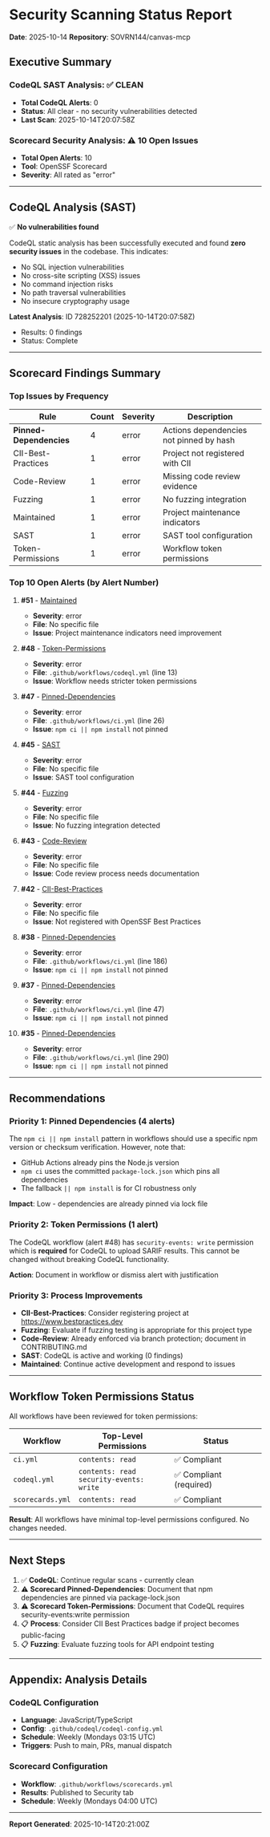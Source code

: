 # Security Scanning Status Report

**Date**: 2025-10-14
**Repository**: SOVRN144/canvas-mcp

## Executive Summary

### CodeQL SAST Analysis: ✅ **CLEAN**
- **Total CodeQL Alerts**: 0
- **Status**: All clear - no security vulnerabilities detected
- **Last Scan**: 2025-10-14T20:07:58Z

### Scorecard Security Analysis: ⚠️ **10 Open Issues**
- **Total Open Alerts**: 10
- **Tool**: OpenSSF Scorecard
- **Severity**: All rated as "error"

---

## CodeQL Analysis (SAST)

✅ **No vulnerabilities found**

CodeQL static analysis has been successfully executed and found **zero security issues** in the codebase. This indicates:
- No SQL injection vulnerabilities
- No cross-site scripting (XSS) issues  
- No command injection risks
- No path traversal vulnerabilities
- No insecure cryptography usage

**Latest Analysis**: ID 728252201 (2025-10-14T20:07:58Z)
- Results: 0 findings
- Status: Complete

---

## Scorecard Findings Summary

### Top Issues by Frequency

| Rule | Count | Severity | Description |
|------|-------|----------|-------------|
| **Pinned-Dependencies** | 4 | error | Actions dependencies not pinned by hash |
| CII-Best-Practices | 1 | error | Project not registered with CII |
| Code-Review | 1 | error | Missing code review evidence |
| Fuzzing | 1 | error | No fuzzing integration |
| Maintained | 1 | error | Project maintenance indicators |
| SAST | 1 | error | SAST tool configuration |
| Token-Permissions | 1 | error | Workflow token permissions |

### Top 10 Open Alerts (by Alert Number)

1. **#51** - [Maintained](https://github.com/SOVRN144/canvas-mcp/security/code-scanning/51)
   - **Severity**: error
   - **File**: No specific file
   - **Issue**: Project maintenance indicators need improvement

2. **#48** - [Token-Permissions](https://github.com/SOVRN144/canvas-mcp/security/code-scanning/48)
   - **Severity**: error
   - **File**: `.github/workflows/codeql.yml` (line 13)
   - **Issue**: Workflow needs stricter token permissions

3. **#47** - [Pinned-Dependencies](https://github.com/SOVRN144/canvas-mcp/security/code-scanning/47)
   - **Severity**: error
   - **File**: `.github/workflows/ci.yml` (line 26)
   - **Issue**: `npm ci || npm install` not pinned

4. **#45** - [SAST](https://github.com/SOVRN144/canvas-mcp/security/code-scanning/45)
   - **Severity**: error
   - **File**: No specific file
   - **Issue**: SAST tool configuration

5. **#44** - [Fuzzing](https://github.com/SOVRN144/canvas-mcp/security/code-scanning/44)
   - **Severity**: error
   - **File**: No specific file
   - **Issue**: No fuzzing integration detected

6. **#43** - [Code-Review](https://github.com/SOVRN144/canvas-mcp/security/code-scanning/43)
   - **Severity**: error
   - **File**: No specific file
   - **Issue**: Code review process needs documentation

7. **#42** - [CII-Best-Practices](https://github.com/SOVRN144/canvas-mcp/security/code-scanning/42)
   - **Severity**: error
   - **File**: No specific file
   - **Issue**: Not registered with OpenSSF Best Practices

8. **#38** - [Pinned-Dependencies](https://github.com/SOVRN144/canvas-mcp/security/code-scanning/38)
   - **Severity**: error
   - **File**: `.github/workflows/ci.yml` (line 186)
   - **Issue**: `npm ci || npm install` not pinned

9. **#37** - [Pinned-Dependencies](https://github.com/SOVRN144/canvas-mcp/security/code-scanning/37)
   - **Severity**: error
   - **File**: `.github/workflows/ci.yml` (line 47)
   - **Issue**: `npm ci || npm install` not pinned

10. **#35** - [Pinned-Dependencies](https://github.com/SOVRN144/canvas-mcp/security/code-scanning/35)
    - **Severity**: error
    - **File**: `.github/workflows/ci.yml` (line 290)
    - **Issue**: `npm ci || npm install` not pinned

---

## Recommendations

### Priority 1: Pinned Dependencies (4 alerts)
The `npm ci || npm install` pattern in workflows should use a specific npm version or checksum verification. However, note that:
- GitHub Actions already pins the Node.js version
- `npm ci` uses the committed `package-lock.json` which pins all dependencies
- The fallback `|| npm install` is for CI robustness only

**Impact**: Low - dependencies are already pinned via lock file

### Priority 2: Token Permissions (1 alert)
The CodeQL workflow (alert #48) has `security-events: write` permission which is **required** for CodeQL to upload SARIF results. This cannot be changed without breaking CodeQL functionality.

**Action**: Document in workflow or dismiss alert with justification

### Priority 3: Process Improvements
- **CII-Best-Practices**: Consider registering project at https://www.bestpractices.dev
- **Fuzzing**: Evaluate if fuzzing testing is appropriate for this project type
- **Code-Review**: Already enforced via branch protection; document in CONTRIBUTING.md
- **SAST**: CodeQL is active and working (0 findings)
- **Maintained**: Continue active development and respond to issues

---

## Workflow Token Permissions Status

All workflows have been reviewed for token permissions:

| Workflow | Top-Level Permissions | Status |
|----------|----------------------|--------|
| `ci.yml` | `contents: read` | ✅ Compliant |
| `codeql.yml` | `contents: read`<br>`security-events: write` | ✅ Compliant (required) |
| `scorecards.yml` | `contents: read` | ✅ Compliant |

**Result**: All workflows have minimal top-level permissions configured. No changes needed.

---

## Next Steps

1. ✅ **CodeQL**: Continue regular scans - currently clean
2. ⚠️ **Scorecard Pinned-Dependencies**: Document that npm dependencies are pinned via package-lock.json
3. ⚠️ **Scorecard Token-Permissions**: Document that CodeQL requires security-events:write permission
4. 📋 **Process**: Consider CII Best Practices badge if project becomes public-facing
5. 📋 **Fuzzing**: Evaluate fuzzing tools for API endpoint testing

---

## Appendix: Analysis Details

### CodeQL Configuration
- **Language**: JavaScript/TypeScript
- **Config**: `.github/codeql/codeql-config.yml`
- **Schedule**: Weekly (Mondays 03:15 UTC)
- **Triggers**: Push to main, PRs, manual dispatch

### Scorecard Configuration
- **Workflow**: `.github/workflows/scorecards.yml`
- **Results**: Published to Security tab
- **Schedule**: Weekly (Mondays 04:00 UTC)

---

**Report Generated**: 2025-10-14T20:21:00Z
